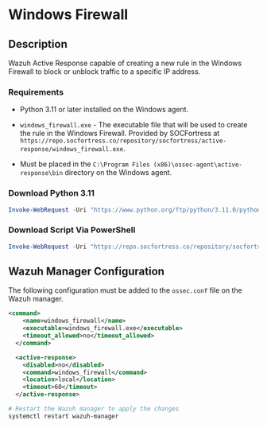 # Windows Firewall

## Description
Wazuh Active Response capable of creating a new rule in the Windows Firewall to block or unblock traffic to a specific IP address.

### Requirements
* Python 3.11 or later installed on the Windows agent.
* `windows_firewall.exe` - The executable file that will be used to create the rule in the Windows Firewall. Provided by SOCFortress at `https://repo.socfortress.co/repository/socfortress/active-response/windows_firewall.exe`.

* Must be placed in the `C:\Program Files (x86)\ossec-agent\active-response\bin` directory on the Windows agent.

### Download Python 3.11
```powershell
Invoke-WebRequest -Uri "https://www.python.org/ftp/python/3.11.0/python-3.11.0-amd64.exe" -OutFile "$env:TEMP\python-3.11.0-amd64.exe"; Start-Process -FilePath "$env:TEMP\python-3.11.0-amd64.exe" -ArgumentList "/quiet InstallAllUsers=1 PrependPath=1" -Wait -NoNewWindow
```

### Download Script Via PowerShell
```powershell
Invoke-WebRequest -Uri "https://repo.socfortress.co/repository/socfortress/active-response/windows_firewall.exe" -OutFile "C:\Program Files (x86)\ossec-agent\active-response\bin\windows_firewall.exe"
```

## Wazuh Manager Configuration
The following configuration must be added to the `ossec.conf` file on the Wazuh manager.

```xml
<command>
    <name>windows_firewall</name>
    <executable>windows_firewall.exe</executable>
    <timeout_allowed>no</timeout_allowed>
  </command>

  <active-response>
    <disabled>no</disabled>
    <command>windows_firewall</command>
    <location>local</location>
    <timeout>60</timeout>
  </active-response>
```

```bash
# Restart the Wazuh manager to apply the changes
systemctl restart wazuh-manager
```
